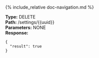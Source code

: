 {% include_relative doc-navigation.md %}

**Type:** DELETE<br>
**Path:** /settings/{{uuid}}<br>
**Parameters:** NONE<br>
**Response:**<br>
```shell
{
  "result": true
}
```
